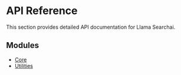 # API Reference

This section provides detailed API documentation for Llama Searchai.

## Modules

- [Core](core.md)
- [Utilities](utilities.md)
